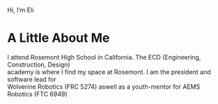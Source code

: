 Hi, I’m Eli

A Little About Me
=================
I attend Rosemont High School in California. The ECD (Engineering, Construction, Design)  
academy is where I find my space at Rosemont. I am the president and software lead for  
Wolverine Robotics (FRC 5274) aswell as a youth-mentor for AEMS Robotics (FTC 6949)
